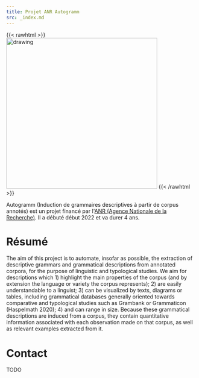 ```yaml
---
title: Projet ANR Autogramm
src: _index.md
---
```


{{< rawhtml >}}
<img src="/images/logo_autogramm.jpg" alt="drawing" width="400"/>
{{< /rawhtml >}}

Autogramm (Induction de grammaires descriptives à partir de corpus annotés) est un projet financé par l'[ANR (Agence Nationale de la Recherche)](https://anr.fr). Il a débuté début 2022 et va durer 4 ans.

# Résumé

The aim of this project is to automate, insofar as possible, the extraction of descriptive grammars and grammatical descriptions from annotated corpora, for the purpose of linguistic and typological studies. We aim for descriptions which 1) highlight the main properties of the corpus (and by extension the language or variety the corpus represents); 2) are easily understandable to a linguist; 3) can be visualized by texts, diagrams or tables, including grammatical databases generally oriented towards comparative and typological studies such as Grambank or Grammaticon (Haspelmath 2020); 4) and can range in size. Because these grammatical descriptions are induced from a corpus, they contain quantitative information associated with each observation made on that corpus, as well as relevant examples extracted from it.

# Contact

TODO
